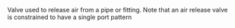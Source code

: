 Valve used to release air from a pipe or fitting. 
Note that an air release valve is constrained to have a single port pattern
